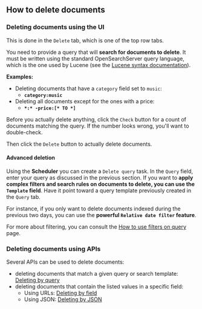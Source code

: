 ## How to delete documents

### Deleting documents using the UI

This is done in the `Delete` tab, which is one of the top row tabs.

You need to provide a query that will **search for documents to delete**. It must be written using the standard OpenSearchServer query language, which is the one used by Lucene (see the [Lucene syntax documentation](http://lucene.apache.org/core/2_9_4/queryparsersyntax.html)).

**Examples:**

* Deleting documents that have a `category` field set to `music`: 
    * **`category:music`**
* Deleting all documents except for the ones with a price:
    * **`*:* -price:[* TO *]`**  

Before you actually delete anything, click the `Check` button for a count of documents matching the query. If the number looks wrong, you'll want to double-check.

Then click the `Delete` button to actually delete documents.

#### Advanced deletion

Using the **Scheduler** you can create a `Delete query` task. In the `Query` field, enter your query as discussed in the previous section. If you want to **apply complex filters and search rules on documents to delete, you can use the `Template` field**. Have it point toward a query template previously created in the `Query` tab. 

For instance, if you only want to delete documents indexed during the previous two days, you can use the **powerful `Relative date filter` feature**.

For more about filtering, you can consult the [How to use filters on query](http://www.opensearchserver.com/documentation/faq/querying/how_to_use_filters_on_query.md) page.

### Deleting documents using APIs

Several APIs can be used to delete documents:

* deleting documents that match a given query or search template: [Deleting by query](http://www.opensearchserver.com/documentation/api_v2/document/delete_by_query.md)
* deleting documents that contain the listed values in a specific field: 
    * Using URLs: [Deleting by field](http://www.opensearchserver.com/documentation/api_v2/document/delete_by_field.md)
    * Using JSON: [Deleting by JSON](http://www.opensearchserver.com/documentation/api_v2/document/delete_by_JSON.md)
